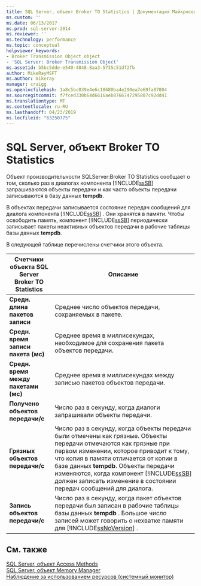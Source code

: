 ```yaml
---
title: SQL Server, объект Broker TO Statistics | Документация Майкрософт
ms.custom: ''
ms.date: 06/13/2017
ms.prod: sql-server-2014
ms.reviewer: ''
ms.technology: performance
ms.topic: conceptual
helpviewer_keywords:
- Broker Transmission Object object
- 'SQL Server: Broker Transmission Object'
ms.assetid: b5bc5dde-e540-4848-8aa3-5735c51df2fb
author: MikeRayMSFT
ms.author: mikeray
manager: craigg
ms.openlocfilehash: 1a8c5bc039e4e6c18680ba4e290ea7e69fa87804
ms.sourcegitcommit: f7fced330b64d6616aeb8766747295807c92dd41
ms.translationtype: MT
ms.contentlocale: ru-RU
ms.lasthandoff: 04/23/2019
ms.locfileid: "63250775"
---
```

# <a name="sql-server-broker-to-statistics-object"></a>SQL Server, объект Broker TO Statistics
  Объект производительности SQLServer:Broker TO Statistics сообщает о том, сколько раз в диалогах компонента [!INCLUDE[ssSB](../../includes/sssb-md.md)] запрашиваются объекты передачи и как часто объекты передачи записываются в базу данных **tempdb**.  
  
 В объектах передачи записывается состояние передач сообщений для диалога компонента [!INCLUDE[ssSB](../../includes/sssb-md.md)] . Они хранятся в памяти. Чтобы освободить память, компонент [!INCLUDE[ssSB](../../includes/sssb-md.md)] периодически записывает пакеты неактивных объектов передачи в рабочие таблицы базы данных **tempdb**.  
  
 В следующей таблице перечислены счетчики этого объекта.  
  
|Счетчики объекта SQL Server Broker TO Statistics|Описание|  
|----------------------------------------------|-----------------|  
|**Средн. длина пакетов записи**|Среднее число объектов передачи, сохраняемых в пакете.|  
|**Средн. время записи пакета (мс)**|Среднее время в миллисекундах, необходимое для сохранения пакета объектов передачи.|  
|**Средн. время между пакетами (мс)**|Среднее время в миллисекундах между записью пакетов объектов передачи.|  
|**Получено объектов передачи/с**|Число раз в секунду, когда диалоги запрашивали объекты передачи.|  
|**Грязных объектов передачи/с**|Число раз в секунду, когда объекты передачи были отмечены как грязные. Объекты передачи отмечаются как грязные при первом изменении, которое приводит к тому, что копия в памяти отличается от копии в базе данных **tempdb**. Объекты передачи изменяются, когда компонент [!INCLUDE[ssSB](../../includes/sssb-md.md)] должен записать изменение в состоянии передач сообщений для диалога.|  
|**Запись объектов передачи/с**|Число раз в секунду, когда пакет объектов передачи был записан в рабочие таблицы базы данных **tempdb** . Большое число записей может говорить о нехватке памяти для [!INCLUDE[ssNoVersion](../../includes/ssnoversion-md.md)] .|  
  
## <a name="see-also"></a>См. также  
 [SQL Server, объект Access Methods](sql-server-access-methods-object.md)   
 [SQL Server, объект Memory Manager](sql-server-memory-manager-object.md)   
 [Наблюдение за использованием ресурсов (системный монитор)](monitor-resource-usage-system-monitor.md)  
  
  

